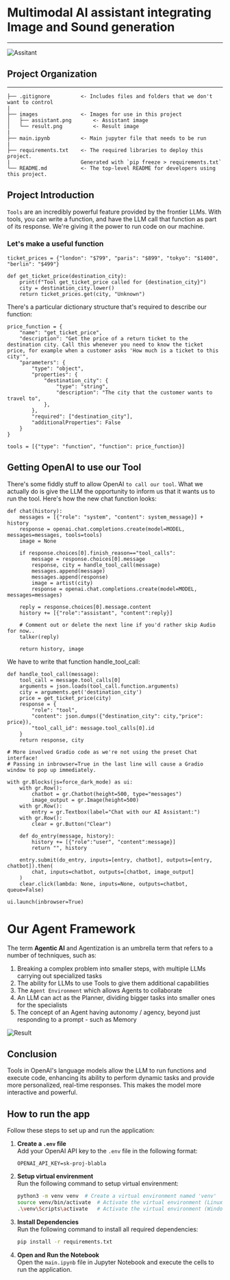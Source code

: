 # Multimodal AI assistant integrating Image and Sound generation
***

![Assitant](https://github.com/MihranD/Airline-AI-Assistant/blob/main/images/assistant.png)

## Project Organization
----------------------------------------------------------------------------------------------
    ├── .gitignore          <- Includes files and folders that we don't want to control
    |
    ├── images              <- Images for use in this project
    │   ├── assistant.png       <- Assistant image
    │   └── result.png          <- Result image
    |
    ├── main.ipynb          <- Main jupyter file that needs to be run
    |
    ├── requirements.txt    <- The required libraries to deploy this project. 
    |                       Generated with `pip freeze > requirements.txt`
    └── README.md           <- The top-level README for developers using this project.

## Project Introduction

`Tools` are an incredibly powerful feature provided by the frontier LLMs.
With tools, you can write a function, and have the LLM call that function as part of its response.
We're giving it the power to run code on our machine.

### Let's make a useful function

```
ticket_prices = {"london": "$799", "paris": "$899", "tokyo": "$1400", "berlin": "$499"}

def get_ticket_price(destination_city):
    print(f"Tool get_ticket_price called for {destination_city}")
    city = destination_city.lower()
    return ticket_prices.get(city, "Unknown")
```

There's a particular dictionary structure that's required to describe our function:

```
price_function = {
    "name": "get_ticket_price",
    "description": "Get the price of a return ticket to the destination city. Call this whenever you need to know the ticket price, for example when a customer asks 'How much is a ticket to this city'",
    "parameters": {
        "type": "object",
        "properties": {
            "destination_city": {
                "type": "string",
                "description": "The city that the customer wants to travel to",
            },
        },
        "required": ["destination_city"],
        "additionalProperties": False
    }
}
```

```
tools = [{"type": "function", "function": price_function}]
```

## Getting OpenAI to use our Tool

There's some fiddly stuff to allow OpenAI `to call our tool`.
What we actually do is give the LLM the opportunity to inform us that it wants us to run the tool.
Here's how the new chat function looks:

```
def chat(history):
    messages = [{"role": "system", "content": system_message}] + history
    response = openai.chat.completions.create(model=MODEL, messages=messages, tools=tools)
    image = None
    
    if response.choices[0].finish_reason=="tool_calls":
        message = response.choices[0].message
        response, city = handle_tool_call(message)
        messages.append(message)
        messages.append(response)
        image = artist(city)
        response = openai.chat.completions.create(model=MODEL, messages=messages)
        
    reply = response.choices[0].message.content
    history += [{"role":"assistant", "content":reply}]

    # Comment out or delete the next line if you'd rather skip Audio for now..
    talker(reply)
    
    return history, image
```

We have to write that function handle_tool_call:

```
def handle_tool_call(message):
    tool_call = message.tool_calls[0]
    arguments = json.loads(tool_call.function.arguments)
    city = arguments.get('destination_city')
    price = get_ticket_price(city)
    response = {
        "role": "tool",
        "content": json.dumps({"destination_city": city,"price": price}),
        "tool_call_id": message.tool_calls[0].id
    }
    return response, city
```

```
# More involved Gradio code as we're not using the preset Chat interface!
# Passing in inbrowser=True in the last line will cause a Gradio window to pop up immediately.

with gr.Blocks(js=force_dark_mode) as ui:
    with gr.Row():
        chatbot = gr.Chatbot(height=500, type="messages")
        image_output = gr.Image(height=500)
    with gr.Row():
        entry = gr.Textbox(label="Chat with our AI Assistant:")
    with gr.Row():
        clear = gr.Button("Clear")

    def do_entry(message, history):
        history += [{"role":"user", "content":message}]
        return "", history

    entry.submit(do_entry, inputs=[entry, chatbot], outputs=[entry, chatbot]).then(
        chat, inputs=chatbot, outputs=[chatbot, image_output]
    )
    clear.click(lambda: None, inputs=None, outputs=chatbot, queue=False)

ui.launch(inbrowser=True)
```

# Our Agent Framework

The term **Agentic AI** and Agentization is an umbrella term that refers to a number of techniques, such as:

1. Breaking a complex problem into smaller steps, with multiple LLMs carrying out specialized tasks
2. The ability for LLMs to use Tools to give them additional capabilities
3. The `Agent Environment` which allows Agents to collaborate
4. An LLM can act as the Planner, dividing bigger tasks into smaller ones for the specialists
5. The concept of an Agent having autonomy / agency, beyond just responding to a prompt - such as Memory
    
![Result](https://github.com/MihranD/Airline-AI-Assistant/blob/main/images/result.png)

## Conclusion

Tools in OpenAI's language models allow the LLM to run functions and execute code, enhancing its ability to perform dynamic tasks and provide more personalized, real-time responses. This makes the model more interactive and powerful.

## How to run the app

Follow these steps to set up and run the application:

1. **Create a `.env` file**  
   Add your OpenAI API key to the `.env` file in the following format:  
   ```plaintext
   OPENAI_API_KEY=sk-proj-blabla
   ```
   
2. **Setup virtual envirenment**  
   Run the following command to setup virtual envirenment:  
   ```bash
   python3 -m venv venv  # Create a virtual environment named 'venv'
   source venv/bin/activate  # Activate the virtual environment (Linux/Mac)'
   .\venv\Scripts\activate   # Activate the virtual environment (Windows)'
   ```

3. **Install Dependencies**  
   Run the following command to install all required dependencies:  
   ```bash
   pip install -r requirements.txt
   ```

4. **Open and Run the Notebook**  
   Open the `main.ipynb` file in Jupyter Notebook and execute the cells to run the application.

